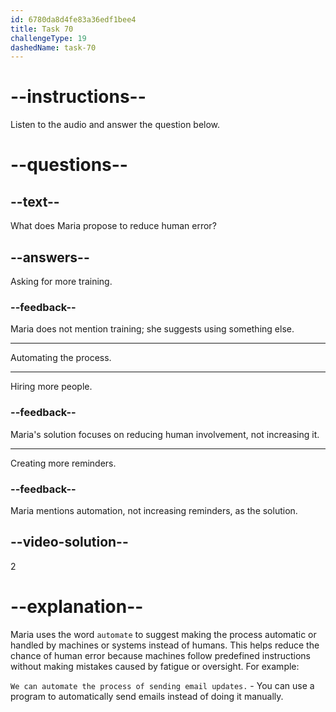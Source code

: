 ```yaml
---
id: 6780da8d4fe83a36edf1bee4
title: Task 70
challengeType: 19
dashedName: task-70
---
```


<!-- (Audio) Maria: If we automate the process, there's less chance of human error. -->

# --instructions--

Listen to the audio and answer the question below.

# --questions--

## --text--

What does Maria propose to reduce human error?

## --answers--

Asking for more training.

### --feedback--

Maria does not mention training; she suggests using something else.

---

Automating the process.

---

Hiring more people.

### --feedback--

Maria's solution focuses on reducing human involvement, not increasing it.

---

Creating more reminders.

### --feedback--

Maria mentions automation, not increasing reminders, as the solution.

## --video-solution--

2

# --explanation--

Maria uses the word `automate` to suggest making the process automatic or handled by machines or systems instead of humans. This helps reduce the chance of human error because machines follow predefined instructions without making mistakes caused by fatigue or oversight. For example:

`We can automate the process of sending email updates.` - You can use a program to automatically send emails instead of doing it manually.
